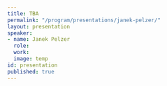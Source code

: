 ```yaml
---
title: TBA
permalink: "/program/presentations/janek-pelzer/"
layout: presentation
speaker:
- name: Janek Pelzer
  role: 
  work: 
  image: temp
id: presentation
published: true
---
```

